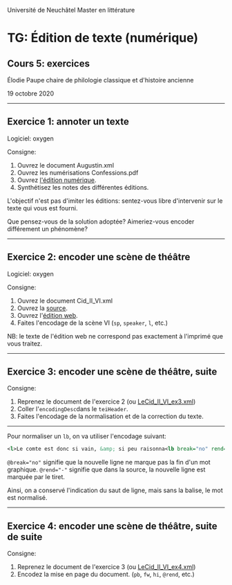 Université de Neuchâtel
Master en littérature

# TG: Édition de texte (numérique)
## Cours 5: exercices

Élodie Paupe 
chaire de philologie classique et d'histoire ancienne

19 octobre 2020

---

## Exercice 1: annoter un texte

Logiciel: oxygen

Consigne: 
1. Ouvrez le document Augustin.xml
1. Ouvrez les numérisations Confessions.pdf
1. Ouvrez [l'édition numérique](https://fr.wikisource.org/wiki/Les_Confessions_(Augustin)/Livre_premier#cite_note-1).
1. Synthétisez les notes des différentes éditions.

L'objectif n'est pas d'imiter les éditions: sentez-vous libre d'intervenir sur le texte qui vous est fourni.

Que pensez-vous de la solution adoptée? Aimeriez-vous encoder différement un phénomène?

---

## Exercice 2: encoder une scène de théâtre

Logiciel: oxygen

Consigne: 
1. Ouvrez le document Cid_II_VI.xml
1. Ouvrez la [source](https://gallica.bnf.fr/ark:/12148/bpt6k1280248c/).
1. Ouvrez l'[édition web](https://fr.m.wikisource.org/wiki/Le_Cid).
1. Faites l'encodage de la scène VI (`sp`, `speaker`, `l`, etc.)


NB: le texte de l'édition web ne correspond pas exactement à l'imprimé que vous traitez.

--- 

## Exercice 3: encoder une scène de théâtre, suite

Consigne: 
1. Reprenez le document de l'exercice 2 (ou [LeCid_II_VI_ex3.xml](https://github.com/elodiepaupe/UNINE_edition-numerique/tree/master/Cours%205/exercices/exercice%203))
1. Coller l'`encodingDesc`dans le `teiHeader`. 
1. Faites l'encodage de la normalisation et de la correction du texte.

---

Pour normaliser un `lb`, on va utiliser l'encodage suivant: 

```XML
<l>Le comte est donc si vain, &amp; si peu raisonna<lb break="no" rend="-"/>ble !</l>
```

`@break="no"` signifie que la nouvelle ligne ne marque pas la fin d'un mot graphique. 
`@rend="-"` signifie que dans la source, la nouvelle ligne est marquée par le tiret.

Ainsi, on a conservé l'indication du saut de ligne, mais sans la balise, le mot est normalisé.

---

## Exercice 4: encoder une scène de théâtre, suite de suite

Consigne: 
1. Reprenez le document de l'exercice 3 (ou [LeCid_II_VI_ex4.xml](https://github.com/elodiepaupe/UNINE_edition-numerique/tree/master/Cours%205/exercices/exercice%204))
1. Encodez la mise en page du document. (`pb`, `fw`, `hi`, `@rend`, etc.)
